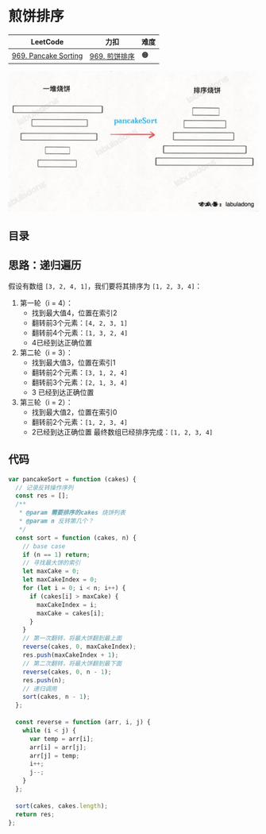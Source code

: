 
# 煎饼排序


| LeetCode                                                               | 力扣                                                         | 难度  |
| ---------------------------------------------------------------------- | ---------------------------------------------------------- | --- |
| [969. Pancake Sorting](https://leetcode.com/problems/pancake-sorting/) | [969. 煎饼排序](https://leetcode.cn/problems/pancake-sorting/) | 🟠  |

![图片&文件](./files/20241119-3.png)


## 目录
<!-- toc -->
 ## 思路：递归遍历 

假设有数组 `[3, 2, 4, 1]`，我们要将其排序为 `[1, 2, 3, 4]`：

1. 第一轮（i = 4）：
    - 找到最大值4，位置在索引2
    - 翻转前3个元素：`[4, 2, 3, 1]`
    - 翻转前4个元素：`[1, 3, 2, 4]`
    - 4已经到达正确位置
2. 第二轮（i = 3）：
    - 找到最大值3，位置在索引1
    - 翻转前2个元素：`[3, 1, 2, 4]`
    - 翻转前3个元素：`[2, 1, 3, 4]`
    - 3 已经到达正确位置
3. 第三轮（i = 2）：
    - 找到最大值2，位置在索引0
    - 翻转前2个元素：`[1, 2, 3, 4]`
    - 2已经到达正确位置
最终数组已经排序完成：`[1, 2, 3, 4]`


## 代码

```javascript hl:26,20,23
var pancakeSort = function (cakes) {
  // 记录反转操作序列
  const res = [];
  /**
   * @param 需要排序的cakes 烧饼列表
   * @param n 反转第几个？
   */
  const sort = function (cakes, n) {
    // base case
    if (n == 1) return;
    // 寻找最大饼的索引
    let maxCake = 0;
    let maxCakeIndex = 0;
    for (let i = 0; i < n; i++) {
      if (cakes[i] > maxCake) {
        maxCakeIndex = i;
        maxCake = cakes[i];
      }
    }
    // 第一次翻转，将最大饼翻到最上面
    reverse(cakes, 0, maxCakeIndex);
    res.push(maxCakeIndex + 1);
    // 第二次翻转，将最大饼翻到最下面
    reverse(cakes, 0, n - 1);
    res.push(n);
    // 递归调用
    sort(cakes, n - 1);
  };

  const reverse = function (arr, i, j) {
    while (i < j) {
      var temp = arr[i];
      arr[i] = arr[j];
      arr[j] = temp;
      i++;
      j--;
    }
  };

  sort(cakes, cakes.length);
  return res;
};

```